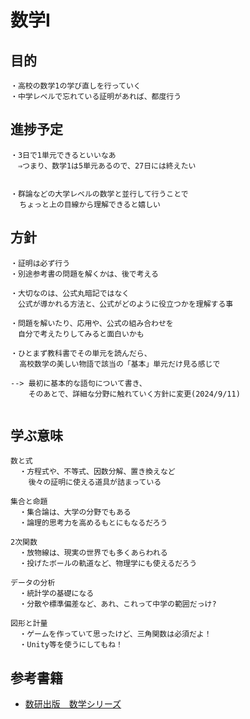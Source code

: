 # 数学I

## 目的

```text
・高校の数学1の学び直しを行っていく
・中学レベルで忘れている証明があれば、都度行う
```

## 進捗予定

```text
・3日で1単元できるといいなあ
　⇒つまり、数学1は5単元あるので、27日には終えたい


・群論などの大学レベルの数学と並行して行うことで
  ちょっと上の目線から理解できると嬉しい
```

## 方針

```text
・証明は必ず行う
・別途参考書の問題を解くかは、後で考える

・大切なのは、公式丸暗記ではなく
　公式が導かれる方法と、公式がどのように役立つかを理解する事

・問題を解いたり、応用や、公式の組み合わせを
　自分で考えたりしてみると面白いかも

・ひとまず教科書でその単元を読んだら、
  高校数学の美しい物語で該当の「基本」単元だけ見る感じで

--> 最初に基本的な語句について書き、
    そのあとで、詳細な分野に触れていく方針に変更(2024/9/11)
    
```

## 学ぶ意味

```text
数と式
  ・方程式や、不等式、因数分解、置き換えなど
    後々の証明に使える道具が詰まっている

集合と命題
  ・集合論は、大学の分野でもある
  ・論理的思考力を高めるもとにもなるだろう

2次関数
  ・放物線は、現実の世界でも多くあらわれる
  ・投げたボールの軌道など、物理学にも使えるだろう

データの分析
  ・統計学の基礎になる
  ・分散や標準偏差など、あれ、これって中学の範囲だっけ?

図形と計量
  ・ゲームを作っていて思ったけど、三角関数は必須だよ！
  ・Unity等を使うにしてもね！
```

## 参考書籍
- [数研出版　数学シリーズ](https://www.chart.co.jp/kyokasho/22kou/sugaku/gen/#contents)
